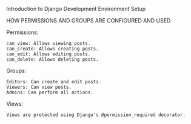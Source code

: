 Introduction to Django Development Environment Setup

HOW PERMISSIONS AND GROUPS ARE CONFIGURED AND USED

Permissions:

    can_view: Allows viewing posts.
    can_create: Allows creating posts.
    can_edit: Allows editing posts.
    can_delete: Allows deleting posts.
Groups:

    Editors: Can create and edit posts.
    Viewers: Can view posts.
    Admins: Can perform all actions.

Views:

    Views are protected using Django's @permission_required decorator.